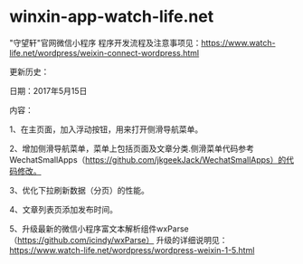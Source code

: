 # winxin-app-watch-life.net
"守望轩"官网微信小程序
程序开发流程及注意事项见：https://www.watch-life.net/wordpress/weixin-connect-wordpress.html

更新历史：

日期：2017年5月15日

内容：

1、在主页面，加入浮动按钮，用来打开侧滑导航菜单。

2、增加侧滑导航菜单，菜单上包括页面及文章分类.侧滑菜单代码参考WechatSmallApps（https://github.com/jkgeekJack/WechatSmallApps）的代码修改。

3、优化下拉刷新数据（分页）的性能。

4、文章列表页添加发布时间。

5、升级最新的微信小程序富文本解析组件wxParse（https://github.com/icindy/wxParse）
升级的详细说明见：https://www.watch-life.net/wordpress/wordpress-weixin-1-5.html

